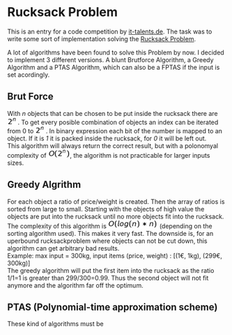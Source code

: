 # Rucksack Problem

This is an entry for a code competition by <a href="https://www.it-talents.de/foerderung/code-competition/code-competition-05-2017">it-talents.de</a>. The task was to write some sort of implementation solving the <a href="https://en.wikipedia.org/wiki/Knapsack_problem">Rucksack Problem</a>.

A lot of algorithms have been found to solve this Problem by now. I decided to implement 3 different versions. A blunt Brutforce Algorithm, a Greedy Algorithm and a PTAS Algorithm, which can also be a FPTAS if the input is set acordingly. 

## Brut Force
With <i>n</i> objects that can be chosen to be put inside the rucksack there are <img src="rucksack-algo/assets/images/pow2n.png"></img>. To get every posible combination of objects an index can be iterated from 0 to <img src="rucksack-algo/assets/images/pow2n.png"></img>. In binary expression each bit of the number is mapped to an object. If it is <i>1</i> it is packed inside the rucksack, for <i>0</i> it will be left out.<br>
This algorithm will always return the correct result, but with a polonomyal complexity of <img src="rucksack-algo/assets/images/opow2n.png"></img>, the algorithm is not practicable for larger inputs sizes. <br>

## Greedy Algrithm
For each object a ratio of price/weight is created. Then the array of ratios is sorted from large to small. Starting with the objects of high value the objects are put into the rucksack until no more objects fit into the rucksack. The complexity of this algorithm is <img src="rucksack-algo/assets/images/olognn.png"></img> (depending on the sorting algorithm used). This makes it very fast. The downside is, for an uperbound rucksackproblem where objects can not be cut down, this algorithm can get arbitrary bad results. <br>
Example: max input = 300kg, input items (price, weight) : [(1€, 1kg), (299€, 300kg)]<br> The greedy algorithm will put the first item into the rucksack as the ratio 1/1=1 is greater than 299/300=0.99. Thus the second object will not fit anymore and the algorithm far off the optimum. <br>

## PTAS (Polynomial-time approximation scheme)
These kind of algorithms must be 
